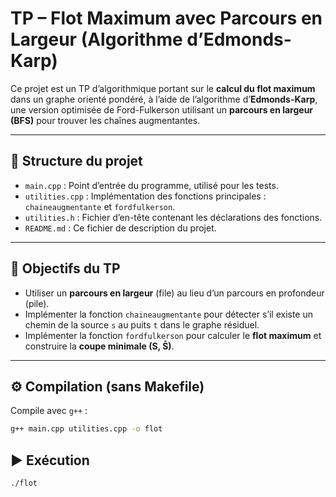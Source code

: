 # TP – Flot Maximum avec Parcours en Largeur (Algorithme d’Edmonds-Karp)

Ce projet est un TP d’algorithmique portant sur le **calcul du flot maximum** dans un graphe orienté pondéré, à l’aide de l’algorithme d’**Edmonds-Karp**, une version optimisée de Ford-Fulkerson utilisant un **parcours en largeur (BFS)** pour trouver les chaînes augmentantes.

---

## 📁 Structure du projet

- `main.cpp` : Point d’entrée du programme, utilisé pour les tests.
- `utilities.cpp` : Implémentation des fonctions principales : `chaineaugmentante` et `fordfulkerson`.
- `utilities.h` : Fichier d’en-tête contenant les déclarations des fonctions.
- `README.md` : Ce fichier de description du projet.

---

## 🎯 Objectifs du TP

- Utiliser un **parcours en largeur** (file) au lieu d’un parcours en profondeur (pile).
- Implémenter la fonction `chaineaugmentante` pour détecter s’il existe un chemin de la source `s` au puits `t` dans le graphe résiduel.
- Implémenter la fonction `fordfulkerson` pour calculer le **flot maximum** et construire la **coupe minimale (S, S̄)**.

---

## ⚙️ Compilation (sans Makefile)

Compile avec `g++` :

```bash
g++ main.cpp utilities.cpp -o flot
```

## ▶️ Exécution
```bash
./flot
```
